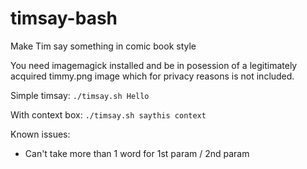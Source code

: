 # timsay-bash
Make Tim say something in comic book style

You need imagemagick installed and be in posession of a legitimately acquired timmy.png image which for privacy reasons is not included.

Simple timsay:
`./timsay.sh Hello`

With context box:
`./timsay.sh saythis context`

Known issues:
- Can't take more than 1 word for 1st param / 2nd param
